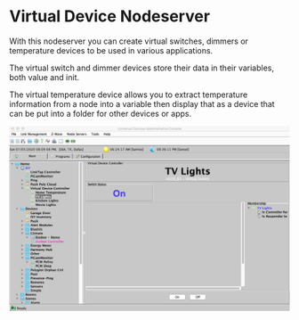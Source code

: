 # Virtual Device Nodeserver

With this nodeserver you can create virtual switches, dimmers or temperature devices to be used in various applications.

The virtual switch and dimmer devices store their data in their variables, both value and init.

The virtual temperature device allows you to extract temperature information from a node into a variable then display that as a device that can be put into a folder for other devices or apps.

![Virtual Node](https://github.com/markv58/github.io/blob/master/Virtual%20Node.png)
